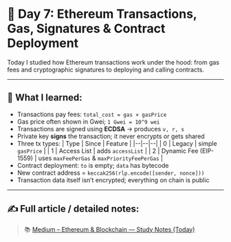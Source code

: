# 📖 Day 7: Ethereum Transactions, Gas, Signatures & Contract Deployment

Today I studied how Ethereum transactions work under the hood: from gas fees and cryptographic signatures to deploying and calling contracts.

---

## 🧠 What I learned:

- Transactions pay fees: `total_cost = gas × gasPrice`
- Gas price often shown in Gwei; `1 Gwei = 10^9 wei`
- Transactions are signed using **ECDSA** → produces `v, r, s`
- Private key **signs** the transaction; it never encrypts or gets shared
- Three tx types:
  | Type | Since | Feature |
  |--|--|--|
  | 0 | Legacy | simple `gasPrice` |
  | 1 | Access List | adds `accessList` |
  | 2 | Dynamic Fee (EIP-1559) | uses `maxFeePerGas` & `maxPriorityFeePerGas` |
- Contract deployment: `to` is empty; `data` has bytecode
- New contract address = `keccak256(rlp.encode([sender, nonce]))`
- Transaction data itself isn’t encrypted; everything on chain is public

---

## ✍️ Full article / detailed notes:
> 📚 [Medium – Ethereum & Blockchain — Study Notes (Today)](https://medium.com/@joy.gold13)



